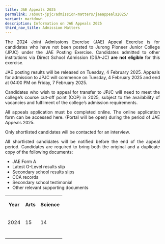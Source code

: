 ```yaml
---
title: JAE Appeals 2025
permalink: /about-jpjc/admission-matters/jaeappeals2025/
variant: markdown
description: Information on JAE Appeals 2025
third_nav_title: Admission Matters
---
```

<div align="justify">

<p>The 2024 Joint Admissions Exercise (JAE) Appeal Exercise is for candidates who have not been posted to Jurong Pioneer Junior College (JPJC) under the JAE Posting Exercise. Candidates admitted to other institutions via Direct School Admission (DSA-JC) <strong>are not eligible </strong>for this exercise.</p><p></p><p>JAE posting results will be released on Tuesday, 4 February 2025. Appeals for admission to JPJC will commence on Tuesday, 4 February 2025 and end at 04:00 PM on Friday, 7 February 2025.</p><p>Candidates who wish to appeal for transfer to JPJC will need to meet the college’s course cut-off point (COP) in 2025, subject to the availability of vacancies and fulfilment of the college’s admission requirements.</p>
	
<p>All appeals application must be completed online. The online application form can be accessed here. (Portal will be open) during the period of JAE Appeals 2025.</p>
<p>Only shortlisted candidates will be contacted for an interview.</p>
<p>All shortlisted candidates will be notified before the end of the appeal period. Candidates are required to bring both the original and a duplicate copy of the following documents:</p>
<ul><li>JAE Form A</li>
<li>Latest O-Level results slip
</li><li>Secondary school results slips
</li><li>CCA records
</li><li>Secondary school testimonial
</li><li>Other relevant supporting documents</li></ul><p></p>

	
	
	
	
	
	
	
	
	
	
	
	
	
<p hidden="">The following table shows the 2024 JAE net L1R5 aggregate (after deduction of bonus points) cut-off points for our college.</p>
	
<table hidden=""><tbody><tr><th rowspan="1" colspan="1"><p>Year</p></th><th rowspan="1" colspan="1"><p>Arts</p></th><th rowspan="1" colspan="1"><p>Science</p></th></tr><tr><td rowspan="1" colspan="1"><p>2024</p></td><td rowspan="1" colspan="1"><p>15</p></td><td rowspan="1" colspan="1"><p>14</p></td></tr><tr><td rowspan="1" colspan="1"><p></p></td><td rowspan="1" colspan="1"><p></p></td><td rowspan="1" colspan="1"><p></p></td></tr></tbody></table>


	
<p hidden="">	
<b><u>UPDATE:</u></b></p>

<p hidden=""><b>The technical difficulties have been resolved. Please resubmit your applications through the online portal. We apologise for any inconvenience caused.</b></p>
	
<p hidden="">Students are required to apply online through this <a href="https://jae.jpjc.edu.sg/"> portal</a>. Please note that we do not accept hard copy application forms.</p>	


<div hidden="">	
<p>Only shortlisted candidates will be notified via email to attend an interview with the school leaders and HODs. More details will be provided in the email notification. In the event that you encounter difficulties uploading your GCE ‘O’ Level results slip and other relevant documents via our online portal, you may email the softcopy documents to <a href="mailto:jpjc@moe.edu.sg" rel="noopener noreferrer nofollow" target="_blank"> jpjc@moe.edu.sg</a>. For information about subject combinations and pre-requisites, you may refer to this <a href="https://www.jpjc.moe.edu.sg/about/subject-combination/" rel="noopener noreferrer nofollow" target="_blank"> webpage.</a></p><p>Successful applicants will be notified of the outcome of their appeal application through a phone call. You will be required to bring along your original GCE ‘O’ Level results slip and Form A for verification as well as a photocopied set of the following documents:</p><ul data-tight="true" class="tight"><li><p>latest ‘O’ Level result slips,</p></li><li><p>secondary school testimonials,</p></li><li><p>secondary school CCA records, and</p></li><li><p>other supporting documents.</p></li></ul><h5> Important Note</h5><p>All applicants are required to report to the college that they are posted to by the Ministry of Education on <u><strong>2 Feb 2024 (Fri), 0730hrs</strong></u>, pending the outcome of their appeal application to Jurong Pioneer Junior College.</p><p>Please contact 6564 6878 if you have further enquiry regarding JAE.</p>

</div></div>